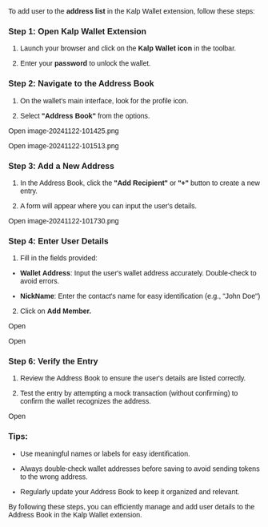 <style>  body { font-family: "Source Sans 3", sans-serif!important; }</style>


To add user to the **address list** in the Kalp Wallet extension, follow these steps:

### **Step 1: Open Kalp Wallet Extension**

1.  Launch your browser and click on the **Kalp Wallet icon** in the toolbar.
    
2.  Enter your **password** to unlock the wallet.
    

### **Step 2: Navigate to the Address Book**

1.  On the wallet's main interface, look for the profile icon.
    
2.  Select **"Address Book"** from the options.
    

Open image-20241122-101425.png


Open image-20241122-101513.png

### **Step 3: Add a New Address**

1.  In the Address Book, click the **"Add Recipient"** or **"+"** button to create a new entry.
    
2.  A form will appear where you can input the user's details.
    

Open image-20241122-101730.png

### **Step 4: Enter User Details**

1.  Fill in the fields provided:
    

-   **Wallet Address**: Input the user's wallet address accurately. Double-check to avoid errors.
    
-   **NickName**: Enter the contact's name for easy identification (e.g., "John Doe")
    

2.  Click on **Add Member.**
    

Open

Open

### **Step 6: Verify the Entry**

1.  Review the Address Book to ensure the user's details are listed correctly.
    
2.  Test the entry by attempting a mock transaction (without confirming) to confirm the wallet recognizes the address.
    

Open

### **Tips:**

-   Use meaningful names or labels for easy identification.
    
-   Always double-check wallet addresses before saving to avoid sending tokens to the wrong address.
    
-   Regularly update your Address Book to keep it organized and relevant.
    

By following these steps, you can efficiently manage and add user details to the Address Book in the Kalp Wallet extension.